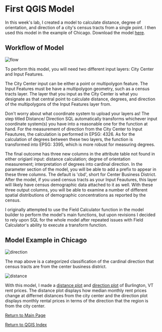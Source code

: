 # First QGIS Model
In this week's lab, I created a model to calculate distance, degree of orientation, and direction of a city's census tracts from a single point. I then used this model in the example of Chicago. Download the model [here](https://github.com/Ian8VT/Ian8VT.github.io/blob/master/QGIS/Lab%201%20and%202/distance_cardinaldirection.model3).

## Workflow of Model

![flow](https://github.com/Ian8VT/Ian8VT.github.io/blob/master/QGIS/Lab%201/model_final.png)

To perform this model, you will need two different input layers: City Center and Input Features.

The City Center input can be either a point or multipolygon feature. The Input Features must be have a multipolygon geometry, such as a census tracts layer. The layer that you input as the City Center is what you designate as that central point to calculate distance, degrees, and direction of the multipolygons of the Input Features layer from.

Don't worry about what coordinate system to upload your layers as! The step titled Distance/ Direction SQL automatically transforms whichever input coordinate system(s) you have into a reasonable one for the function at hand. For the measurement of direction from the City Center to Input Feautures, the calculation is performed in EPSG: 4326. As for the calculation of degrees between these two layers, the function is transformed into EPSG: 3395, which is more robust for measuring degrees. 

The final outcome has three new columns in the attribute table not found in either origianl input: distance calculation; degree of orientation measurement; interpretation of degrees into cardinal direction. In the parameter section of the model, you will be able to add a prefix to appear in these three columns. The default is 'cbd', short for Center Business District. After the model, if you used census tracts as your Input Feautures, this layer will likely have census demographic data attached to it as well. With these three output columns, you will be able to examine a number of different spatial distributions of demographic concentrations as reported by the census. 

I originally attempted to use the Field Calculator function in the model builder to perform the model's main functions, but upon revisions I decided to rely upon SQL for the whole model after repeated issues with Field Calculator's ability to execute a transform function.

## Model Example in Chicago

![direction](https://github.com/Ian8VT/Ian8VT.github.io/blob/master/QGIS/Lab%201/Chicago_Cardinal.png)

The map above is a categorized classification of the cardinal direction that census tracts are from the center business district. 

![distance](https://github.com/Ian8VT/Ian8VT.github.io/blob/master/QGIS/Lab%201/Chicago_Distance.png)

With this model, I made a [distance plot](https://github.com/Ian8VT/Ian8VT.github.io/blob/master/QGIS/Lab%201%20and%202/scatterplot2.html) and [direction plot](https://github.com/Ian8VT/Ian8VT.github.io/blob/master/QGIS/Lab%201%20and%202/polarplot2.html) of Burlington, VT rent prices. The distance plot displays how median monthly rent prices change at differnet distances from the city center and the direction plot displays monthly rental prices in terms of the direction that the region is from the city center. 

[Return to Main Page](index.md)

[Return to QGIS Index](https://github.com/Ian8VT/Ian8VT.github.io/blob/master/QGIS/QGIS%20Index.md)

